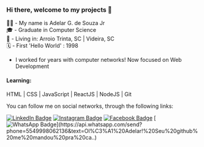 ### Hi there, welcome to my projects 👋

👦🏻 - My name is Adelar G. de Souza Jr </br>
🎓 - Graduate in Computer Science </br>
🏡 - Living in: Arroio Trinta, SC | Videira, SC </br>
🗓 - First 'Hello World' : 1998

- I worked for years with computer networks! Now focused on Web Development

#### Learning:
HTML | CSS | JavaScript | ReactJS | NodeJS | Git

You can follow me on social networks, through the following links:

[![LinkedIn Badge](https://img.shields.io/badge/-LinkedIn-blue?style=flat-square&labelColor=blue&logo=linkedin&logoColor=white&link=https://www.linkedin.com/in/adelar-gon%C3%A7alves-de-souza-junior-b75702185/)](https://www.linkedin.com/in/adelar-gon%C3%A7alves-de-souza-junior-b75702185/) [![Instagram Badge](https://img.shields.io/badge/-Instagram-grey?style=flat-square&logo=Instagram&logoColor=white&link=https://www.instagram.com/adelar_junior/)](https://www.instagram.com/adelar_junior/) [![Facebook Badge](https://img.shields.io/badge/-Facebook-blue?style=flat-square&logo=Facebook&logoColor=white&link=https://www.facebook.com/adelarjr.s)](https://www.facebook.com/adelarjr.s) [![WhatsApp Badge](https://img.shields.io/badge/-WhatsApp-grey?style=flat-square&logo=WhatsApp&logoColor=white&link=https://api.whatsapp.com/send?phone=5549998062136&text=Ol%C3%A1%20Adelar!%20Seu%20github%20me%20mandou%20pra%20ca..)](https://api.whatsapp.com/send?phone=5549998062136&text=Ol%C3%A1%20Adelar!%20Seu%20github%20me%20mandou%20pra%20ca..)
